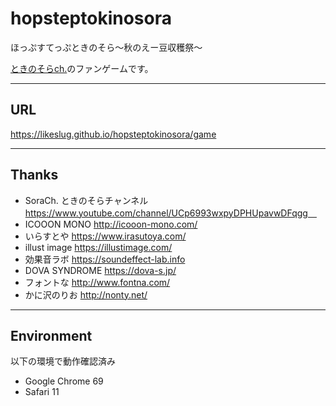 # hopsteptokinosora
ほっぷすてっぷときのそら～秋のえー豆収穫祭～

[ときのそらch.](https://www.youtube.com/channel/UCp6993wxpyDPHUpavwDFqgg)のファンゲームです。

---

## URL

https://likeslug.github.io/hopsteptokinosora/game

---

## Thanks

* SoraCh. ときのそらチャンネル https://www.youtube.com/channel/UCp6993wxpyDPHUpavwDFqgg　
* ICOOON MONO http://icooon-mono.com/ 
* いらすとや https://www.irasutoya.com/ 
* illust image https://illustimage.com/ 
* 効果音ラボ https://soundeffect-lab.info
* DOVA SYNDROME https://dova-s.jp/
* フォントな http://www.fontna.com/
* かに沢のりお http://nonty.net/

---

## Environment

以下の環境で動作確認済み
* Google Chrome 69
* Safari 11
